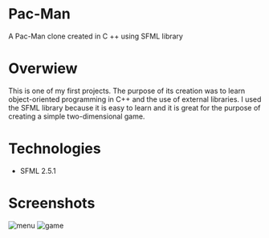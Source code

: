 # Pac-Man
A Pac-Man clone created in C ++ using SFML library

# Overwiew
This is one of my first projects. The purpose of its creation was to learn object-oriented programming in C++ and the use of external libraries. I used the SFML library because it is easy to learn and it is great for the purpose of creating a simple two-dimensional game.

# Technologies
- SFML 2.5.1

# Screenshots
![menu](https://user-images.githubusercontent.com/105949530/169694840-87b321b4-8de5-47d6-8fe6-9d20e5bc8f06.png)
![game](https://user-images.githubusercontent.com/105949530/169694845-1edf4930-caa8-4845-96c9-dd7343a80a6a.png)
